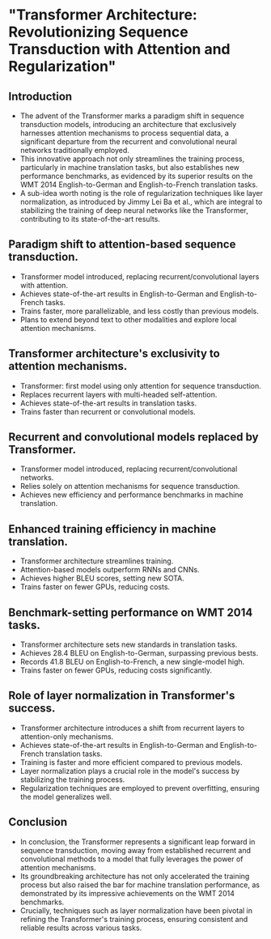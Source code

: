 # "Transformer Architecture: Revolutionizing Sequence Transduction with Attention and Regularization"

## Introduction

- The advent of the Transformer marks a paradigm shift in sequence transduction models, introducing an architecture that exclusively harnesses attention mechanisms to process sequential data, a significant departure from the recurrent and convolutional neural networks traditionally employed.
- This innovative approach not only streamlines the training process, particularly in machine translation tasks, but also establishes new performance benchmarks, as evidenced by its superior results on the WMT 2014 English-to-German and English-to-French translation tasks.
- A sub-idea worth noting is the role of regularization techniques like layer normalization, as introduced by Jimmy Lei Ba et al., which are integral to stabilizing the training of deep neural networks like the Transformer, contributing to its state-of-the-art results.

##  Paradigm shift to attention-based sequence transduction.

- Transformer model introduced, replacing recurrent/convolutional layers with attention.
- Achieves state-of-the-art results in English-to-German and English-to-French tasks.
- Trains faster, more parallelizable, and less costly than previous models.
- Plans to extend beyond text to other modalities and explore local attention mechanisms.

##  Transformer architecture's exclusivity to attention mechanisms.

- Transformer: first model using only attention for sequence transduction.
- Replaces recurrent layers with multi-headed self-attention.
- Achieves state-of-the-art results in translation tasks.
- Trains faster than recurrent or convolutional models.

##  Recurrent and convolutional models replaced by Transformer.

- Transformer model introduced, replacing recurrent/convolutional networks.
- Relies solely on attention mechanisms for sequence transduction.
- Achieves new efficiency and performance benchmarks in machine translation.

##  Enhanced training efficiency in machine translation.

- Transformer architecture streamlines training.
- Attention-based models outperform RNNs and CNNs.
- Achieves higher BLEU scores, setting new SOTA.
- Trains faster on fewer GPUs, reducing costs.

##  Benchmark-setting performance on WMT 2014 tasks.

- Transformer architecture sets new standards in translation tasks.
- Achieves 28.4 BLEU on English-to-German, surpassing previous bests.
- Records 41.8 BLEU on English-to-French, a new single-model high.
- Trains faster on fewer GPUs, reducing costs significantly.

##  Role of layer normalization in Transformer's success.

- Transformer architecture introduces a shift from recurrent layers to attention-only mechanisms.
- Achieves state-of-the-art results in English-to-German and English-to-French translation tasks.
- Training is faster and more efficient compared to previous models.
- Layer normalization plays a crucial role in the model's success by stabilizing the training process.
- Regularization techniques are employed to prevent overfitting, ensuring the model generalizes well.

## Conclusion

- In conclusion, the Transformer represents a significant leap forward in sequence transduction, moving away from established recurrent and convolutional methods to a model that fully leverages the power of attention mechanisms.
- Its groundbreaking architecture has not only accelerated the training process but also raised the bar for machine translation performance, as demonstrated by its impressive achievements on the WMT 2014 benchmarks.
- Crucially, techniques such as layer normalization have been pivotal in refining the Transformer's training process, ensuring consistent and reliable results across various tasks.